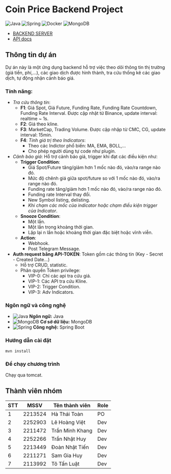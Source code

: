 # Coin Price Backend Project
![Java](https://img.shields.io/badge/Java-ED8B00?style=for-the-badge&logo=java&logoColor=white) ![Spring](https://img.shields.io/badge/Spring-6DB33F?style=for-the-badge&logo=spring&logoColor=white) ![Docker](https://img.shields.io/badge/Docker-2496ED?style=for-the-badge&logo=docker&logoColor=white) ![MongoDB](https://img.shields.io/badge/MongoDB-47A248?style=for-the-badge&logo=mongodb&logoColor=white)

- [BACKEND SERVER](https://dath.hcmutssps.id.vn/)
- [API docs](https://dath.hcmutssps.id.vn/docs/)

## Thông tin dự án
Dự án này là một ứng dụng backend hỗ trợ việc theo dõi thông tin thị trường (giá tiền, phí,...), các giao dịch được hình thành, tra cứu thống kê các giao dịch, tự động nhận cảnh báo giá.

### Tính năng:
- *Tra cứu thông tin*:
    - **F1**: Giá Spot, Giá Future, Funding Rate, Funding Rate Countdown, Funding Rate Interval. Được cập nhật từ Binance, update interval: realtime ~ 1s.
    - **F2**: Giá theo kline.
    - **F3**: MarketCap, Trading Volume. Được cập nhập từ CMC, CG, update interval: 15min.
    - **F4**: *Tính giá trị theo Indicators*:
        - Theo các Indictor phổ biến: MA, EMA, BOLL,…
        - Cho phép người dùng tự code như plugin.
- *Cảnh báo giá*: Hỗ trợ cảnh báo giá, trigger khi đạt các điều kiện như:
    - **Trigger Condition**: 
        - Giá Spot/Future tăng/giảm hơn 1 mốc nào đó, vào/ra range nào đó.
        - Mức độ chênh giá giữa spot/future so với 1 mốc nào đó, vào/ra range nào đó.
        - Funding rate tăng/giảm hơn 1 mốc nào đó, vào/ra range nào đó.
        - Funding rate Interval thay đổi.
        - New Symbol listing, delisting.
        - *Khi chạm các mốc của indicator hoặc chạm điều kiện trigger của Indicator*.
    - **Snooze Condition**:
        - Một lần.
        - Một lần trong khoảng thời gian.
        - Lặp lại n lần hoặc khoảng thời gian đặc biệt hoặc vĩnh viễn.
    - **Action**:
        - Webhook.
        - Post Telegram Message.
- **Auth request bằng API-TOKEN**: Token gồm các thông tin (Key - Secret - Created Date...)
    - Hỗ trợ CRUD, statistic.
    - Phân quyền Token privilege:
        - VIP-0: Chỉ các api tra cứu giá.
        - VIP-1: Các API tra cứu Kline.
        - VIP-2: Trigger Condition.
        - VIP-3: Adv Indicators.


### Ngôn ngữ và công nghệ
- ![Java](https://img.shields.io/badge/Java-ED8B00?style=for-the-badge&logo=java&logoColor=white) **Ngôn ngữ:** Java
- ![MongoDB](https://img.shields.io/badge/MongoDB-47A248?style=for-the-badge&logo=mongodb&logoColor=white) **Cơ sở dữ liệu:** MongoDB
- ![Spring](https://img.shields.io/badge/Spring-6DB33F?style=for-the-badge&logo=spring&logoColor=white) **Công nghệ:** Spring Boot
### Hướng dẫn cài đặt
```basg
mvn install
```
### Để chạy chương trình
Chạy qua tomcat.
## Thành viên nhóm
|STT | MSSV    | Tên thành viên      | Role | 
|----|---------|---------------------|------|
|1   | 2213524 | Hà Thái Toàn        | PO   |
|2   | 2252903 | Lê Hoàng Việt       | Dev  |
|3   | 2211472 | Trần Minh Khang     | Dev  |
|4   | 2252266 | Trần Nhật Huy       | Dev  |
|5   | 2213449 | Đoàn Nhật Tiến      | Dev  |
|6   | 2211271 | Sam Gia Huy         | Dev  |
|7   | 2113992 | Tô Tấn Luật         | Dev  |
